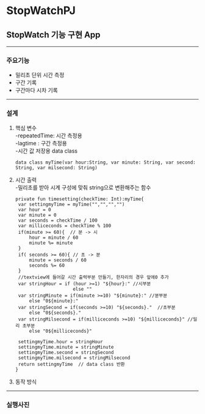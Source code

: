 # StopWatchPJ
## StopWatch 기능 구현 App
------------
### 주요기능
+ 밀리초 단위 시간 측정
+ 구간 기록
+ 구간마다 시차 기록
------------
### 설계
1. 핵심 변수  
  -repeatedTime: 시간 측정용  
  -lagtime : 구간 측정용  
  -시간 값 저장용 data class
  
       data class myTime(var hour:String, var minute: String, var second: String, var milsecond: String)    
    
  

2. 시간 출력  
  -밀리초를 받아 시계 구성에 맞춰 string으로 변환해주는 함수  
  
       private fun timesetting(checkTime: Int):myTime{
        var settingmyTime = myTime("","","","")
        var hour = 0
        var minute = 0
        var seconds = checkTime / 100
        var milliceconds = checkTime % 100
        if(minute >= 60){  // 분 -> 시
            hour = minute / 60
            minute %= minute
        }
        if( seconds >= 60){ // 초 -> 분
            minute = seconds / 60
            seconds %= 60
        }
        //textview에 들어갈 시간 출력부분 만들기, 한자리의 경우 앞에0 추가
        var stringHour = if (hour >=1) "${hour}:" //시부분
                            else ""
        var stringMinute = if(minute >=10) "${minute}:" //분부분
            else "0${minute}:"
        var stringSecond = if(seconds >=10) "${seconds}."  //초부분
            else "0${seconds}."
        var stringMilsecond = if(milliceconds >=10) "${milliceconds}" //밀리 초부분
            else "0${milliceconds}"

        settingmyTime.hour = stringHour
        settingmyTime.minute = stringMinute
        settingmyTime.second = stringSecond
        settingmyTime.milsecond = stringMilsecond
        return settingmyTime  // data class 반환
       } 
    

3. 동작 방식

------------
### 실행사진
